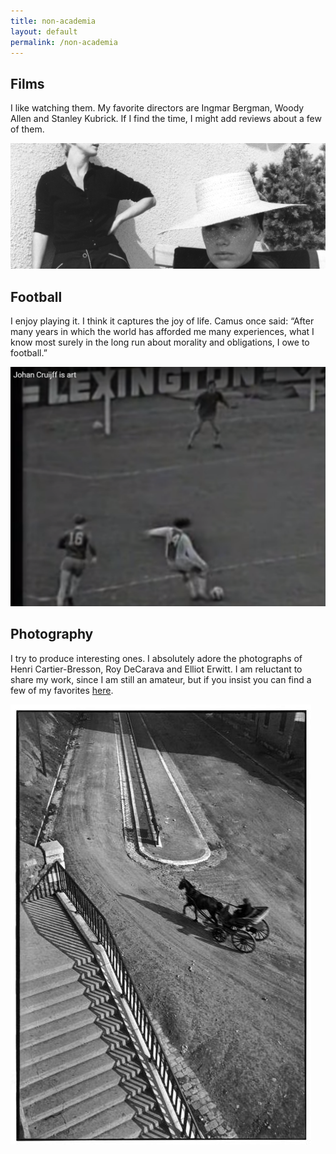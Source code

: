 ```yaml
---
title: non-academia
layout: default
permalink: /non-academia
---
```


## Films

I like watching them. My favorite directors are Ingmar Bergman, Woody Allen and Stanley Kubrick. If I find the time, I might add reviews about a few of them.

![alt text](/media/persona21.jpg "Persona, Bergman")

## Football

I enjoy playing it. I think it captures the joy of life. Camus once said: “After many years in which the world has afforded me many experiences, what I know most surely in the long run about morality and obligations, I owe to football.”

![alt text](/media/cruyff.png "Johan Cruyff scoring a goal")

## Photography

I try to produce interesting ones. I absolutely adore the photographs of Henri Cartier-Bresson, Roy DeCarava and Elliot Erwitt. I am reluctant to share my work, since I am still an amateur, but if you insist you can find a few of my favorites [here](https://flic.kr/2pQbj9).

![alt text](/media/bresson_best_017.jpg "Bresson")
